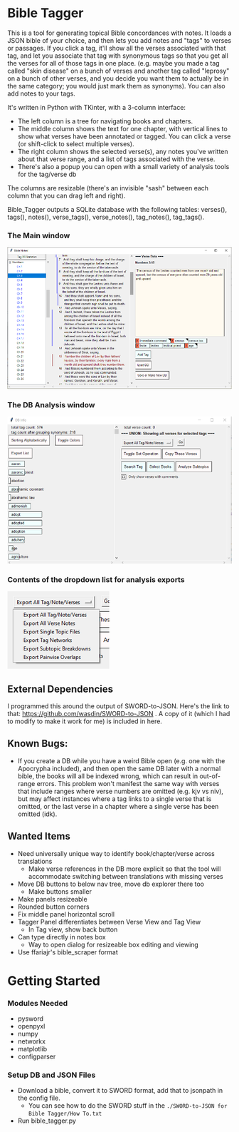 # Bible Tagger

This is a tool for generating topical Bible concordances with notes. It loads a JSON bible of your choice, and then lets you add notes and "tags" to verses or passages. If you click a tag, it'll show all the verses associated with that tag, and let you associate that tag with synonymous tags so that you get all the verses for all of those tags in one place. (e.g. maybe you made a tag called "skin disease" on a bunch of verses and another tag called "leprosy" on a bunch of other verses, and you decide you want them to actually be in the same category; you would just mark them as synonyms). You can also add notes to your tags.

It's written in Python with TKinter, with a 3-column interface:
- The left column is a tree for navigating books and chapters.
- The middle column shows the text for one chapter, with vertical lines to show what verses have been annotated or tagged. You can click a verse (or shift-click to select multiple verses).
- The right column shows the selected verse(s), any notes you've written about that verse range, and a list of tags associated with the verse.
- There's also a popup you can open with a small variety of analysis tools for the tag/verse db

The columns are resizable (there's an invisible "sash" between each column that you can drag left and right).

Bible_Tagger outputs a SQLite database with the following tables:
verses(), tags(), notes(), verse_tags(), verse_notes(), tag_notes(), tag_tags().

### The Main window

![image info](Screenshots/Screenshot5.png)

### The DB Analysis window

![image info](Screenshots/Screenshot8.png)

### Contents of the dropdown list for analysis exports

![image info](Screenshots/Screenshot9.png)

## External Dependencies

I programmed this around the output of SWORD-to-JSON. Here's the link to that: https://github.com/wasdin/SWORD-to-JSON . A copy of it (which I had to modify to make it work for me) is included in here. 

## Known Bugs:
- If you create a DB while you have a weird Bible open (e.g. one with the Apocrypha included), and then open the same DB later with a normal bible, the books will all be indexed wrong, which can result in out-of-range errors. This problem won't manifest the same way with verses that include ranges where verse numbers are omitted (e.g. kjv vs niv), but may affect instances where a tag links to a single verse that is omitted, or the last verse in a chapter where a single verse has been omitted (idk).

## Wanted Items

- Need universally unique way to identify book/chapter/verse across translations
    - Make verse references in the DB more explicit so that the tool will accommodate switching between translations with missing verses
- Move DB buttons to below nav tree, move db explorer there too
    - Make buttons smaller
- Make panels resizeable
- Rounded button corners
- Fix middle panel horizontal scroll
- Tagger Panel differentiates between Verse View and Tag View
    - In Tag view, show back button
- Can type directly in notes box
    - Way to open dialog for resizeable box editing and viewing
- Use ffariajr's bible_scraper format

# Getting Started

### Modules Needed

- pysword
- openpyxl
- numpy
- networkx
- matplotlib
- configparser

### Setup DB and JSON Files

- Download a bible, convert it to SWORD format, add that to jsonpath in the config file.
    - You can see how to do the SWORD stuff in the `./SWORD-to-JSON for Bible Tagger/How To.txt`
- Run bible_tagger.py
